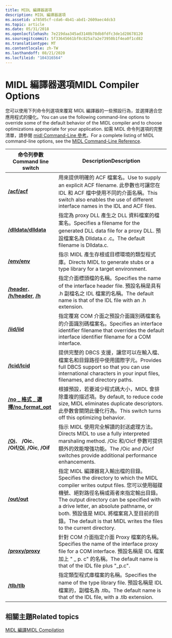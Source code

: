 ```yaml
---
title: MIDL 編譯器選項
description: MIDL 編譯器選項
ms.assetid: a78505cf-cda6-4b41-abd1-2609aec4dcb3
ms.topic: article
ms.date: 05/31/2018
ms.openlocfilehash: 7e219daa345ad3140b78db8fdfc3de1d28678120
ms.sourcegitcommit: 5f33645661bf8c825a7a2e73950b1f4ea0f1cd82
ms.translationtype: MT
ms.contentlocale: zh-TW
ms.lasthandoff: 08/21/2020
ms.locfileid: "104316564"
---
```

# <a name="midl-compiler-options"></a><span data-ttu-id="c7b95-103">MIDL 編譯器選項</span><span class="sxs-lookup"><span data-stu-id="c7b95-103">MIDL Compiler Options</span></span>

<span data-ttu-id="c7b95-104">您可以使用下列命令列選項來覆寫 MIDL 編譯器的一些預設行為，並選擇適合您應用程式的優化。</span><span class="sxs-lookup"><span data-stu-id="c7b95-104">You can use the following command-line options to override some of the default behavior of the MIDL compiler and to choose optimizations appropriate for your application.</span></span> <span data-ttu-id="c7b95-105">如需 MIDL 命令列選項的完整清單，請參閱 [midl Command-Line 參考](/windows/desktop/Midl/midl-command-line-reference)。</span><span class="sxs-lookup"><span data-stu-id="c7b95-105">For a complete listing of MIDL command-line options, see the [MIDL Command-Line Reference](/windows/desktop/Midl/midl-command-line-reference).</span></span>



| <span data-ttu-id="c7b95-106">命令列參數</span><span class="sxs-lookup"><span data-stu-id="c7b95-106">Command line switch</span></span>                                       | <span data-ttu-id="c7b95-107">Description</span><span class="sxs-lookup"><span data-stu-id="c7b95-107">Description</span></span>                                                                                                                                                                                                                                      |
|-----------------------------------------------------------|--------------------------------------------------------------------------------------------------------------------------------------------------------------------------------------------------------------------------------------------------|
| [<span data-ttu-id="c7b95-108">**/acf**</span><span class="sxs-lookup"><span data-stu-id="c7b95-108">**/acf**</span></span>](/windows/desktop/Midl/-acf)<br/>                          | <span data-ttu-id="c7b95-109">用來提供明確的 ACF 檔案名。</span><span class="sxs-lookup"><span data-stu-id="c7b95-109">Use to supply an explicit ACF filename.</span></span> <span data-ttu-id="c7b95-110">此參數也可讓您在 IDL 和 ACF 檔中使用不同的介面名稱。</span><span class="sxs-lookup"><span data-stu-id="c7b95-110">This switch also enables the use of different interface names in the IDL and ACF files.</span></span><br/>                                                                                                       |
| [<span data-ttu-id="c7b95-111">**/dlldata**</span><span class="sxs-lookup"><span data-stu-id="c7b95-111">**/dlldata**</span></span>](/windows/desktop/Midl/-dlldata)<br/>                  | <span data-ttu-id="c7b95-112">指定為 proxy DLL 產生之 DLL 資料檔案的檔案名。</span><span class="sxs-lookup"><span data-stu-id="c7b95-112">Specifies a filename for the generated DLL data file for a proxy DLL.</span></span> <span data-ttu-id="c7b95-113">預設檔案名為 Dlldata.c .c。</span><span class="sxs-lookup"><span data-stu-id="c7b95-113">The default filename is Dlldata.c.</span></span><br/>                                                                                                                              |
| [<span data-ttu-id="c7b95-114">**/env**</span><span class="sxs-lookup"><span data-stu-id="c7b95-114">**/env**</span></span>](/windows/desktop/Midl/-env)<br/>                          | <span data-ttu-id="c7b95-115">指示 MIDL 產生存根或目標環境的類型程式庫。</span><span class="sxs-lookup"><span data-stu-id="c7b95-115">Directs MIDL to generate stubs or a type library for a target environment.</span></span><br/>                                                                                                                                                            |
| <span data-ttu-id="c7b95-116">[**/header**](/windows/desktop/Midl/-header)、 [ **/h**](/windows/desktop/Midl/-h)</span><span class="sxs-lookup"><span data-stu-id="c7b95-116">[**/header**](/windows/desktop/Midl/-header), [**/h**](/windows/desktop/Midl/-h)</span></span><br/> | <span data-ttu-id="c7b95-117">指定介面標頭檔的名稱。</span><span class="sxs-lookup"><span data-stu-id="c7b95-117">Specifies the name of the interface header file.</span></span> <span data-ttu-id="c7b95-118">預設名稱是具有 .h 副檔名之 IDL 檔案的名稱。</span><span class="sxs-lookup"><span data-stu-id="c7b95-118">The default name is that of the IDL file with an .h extension.</span></span><br/>                                                                                                                       |
| [<span data-ttu-id="c7b95-119">**/iid**</span><span class="sxs-lookup"><span data-stu-id="c7b95-119">**/iid**</span></span>](/windows/desktop/Midl/-iid)<br/>                          | <span data-ttu-id="c7b95-120">指定覆寫 COM 介面之預設介面識別碼檔案名的介面識別碼檔案名。</span><span class="sxs-lookup"><span data-stu-id="c7b95-120">Specifies an interface identifier filename that overrides the default interface identifier filename for a COM interface.</span></span><br/>                                                                                                              |
| [<span data-ttu-id="c7b95-121">**/lcid**</span><span class="sxs-lookup"><span data-stu-id="c7b95-121">**/lcid**</span></span>](/windows/desktop/Midl/-lcid)<br/>                        | <span data-ttu-id="c7b95-122">提供完整的 DBCS 支援，讓您可以在輸入檔、檔案名和目錄路徑中使用國際字元。</span><span class="sxs-lookup"><span data-stu-id="c7b95-122">Provides full DBCS support so that you can use international characters in your input files, filenames, and directory paths.</span></span><br/>                                                                                                          |
| [<span data-ttu-id="c7b95-123">**/no \_ 格式 \_ 選擇**</span><span class="sxs-lookup"><span data-stu-id="c7b95-123">**/no\_format\_opt**</span></span>](/windows/desktop/Midl/-no-format-opt)<br/>    | <span data-ttu-id="c7b95-124">根據預設，若要減少程式碼大小，MIDL 會排除重複的描述項。</span><span class="sxs-lookup"><span data-stu-id="c7b95-124">By default, to reduce code size, MIDL eliminates duplicate descriptors.</span></span> <span data-ttu-id="c7b95-125">此參數會關閉此優化行為。</span><span class="sxs-lookup"><span data-stu-id="c7b95-125">This switch turns off this optimizing behavior.</span></span><br/>                                                                                                               |
| <span data-ttu-id="c7b95-126">[**/Oi**](/windows/desktop/Midl/-oi)、 **/Oic**、 **/Oif**</span><span class="sxs-lookup"><span data-stu-id="c7b95-126">[**/Oi**](/windows/desktop/Midl/-oi), **/Oic**, **/Oif**</span></span><br/>        | <span data-ttu-id="c7b95-127">指示 MIDL 使用完全解讀的封送處理方法。</span><span class="sxs-lookup"><span data-stu-id="c7b95-127">Directs MIDL to use a fully interpreted marshaling method.</span></span> <span data-ttu-id="c7b95-128">/Oic 和/Oicf 參數可提供額外的效能增強功能。</span><span class="sxs-lookup"><span data-stu-id="c7b95-128">The /Oic and /Oicf switches provide additional performance enhancements.</span></span><br/>                                                                                                   |
| [<span data-ttu-id="c7b95-129">**/out**</span><span class="sxs-lookup"><span data-stu-id="c7b95-129">**/out**</span></span>](/windows/desktop/Midl/-out)<br/>                          | <span data-ttu-id="c7b95-130">指定 MIDL 編譯器寫入輸出檔的目錄。</span><span class="sxs-lookup"><span data-stu-id="c7b95-130">Specifies the directory to which the MIDL compiler writes output files.</span></span> <span data-ttu-id="c7b95-131">您可以使用磁碟機號、絕對路徑名稱或兩者來指定輸出目錄。</span><span class="sxs-lookup"><span data-stu-id="c7b95-131">The output directory can be specified with a drive letter, an absolute pathname, or both.</span></span> <span data-ttu-id="c7b95-132">預設值是 MIDL 將檔案寫入至目前的目錄。</span><span class="sxs-lookup"><span data-stu-id="c7b95-132">The default is that MIDL writes the files to the current directory.</span></span><br/> |
| [<span data-ttu-id="c7b95-133">**/proxy**</span><span class="sxs-lookup"><span data-stu-id="c7b95-133">**/proxy**</span></span>](/windows/desktop/Midl/-proxy)<br/>                      | <span data-ttu-id="c7b95-134">針對 COM 介面指定介面 Proxy 檔案的名稱。</span><span class="sxs-lookup"><span data-stu-id="c7b95-134">Specifies the name of the interface proxy file for a COM interface.</span></span> <span data-ttu-id="c7b95-135">預設名稱是 IDL 檔案加上 " \_ p. c" 的名稱。</span><span class="sxs-lookup"><span data-stu-id="c7b95-135">The default name is that of the IDL file plus "\_p.c".</span></span><br/>                                                                                                            |
| [<span data-ttu-id="c7b95-136">**/tlb**</span><span class="sxs-lookup"><span data-stu-id="c7b95-136">**/tlb**</span></span>](/windows/desktop/Midl/-tlb)<br/>                          | <span data-ttu-id="c7b95-137">指定類型程式庫檔案的名稱。</span><span class="sxs-lookup"><span data-stu-id="c7b95-137">Specifies the name of the type library file.</span></span> <span data-ttu-id="c7b95-138">預設名稱是 IDL 檔案的，副檔名為 .tlb。</span><span class="sxs-lookup"><span data-stu-id="c7b95-138">The default name is that of the IDL file, with a .tlb extension.</span></span><br/>                                                                                                                         |



 

## <a name="related-topics"></a><span data-ttu-id="c7b95-139">相關主題</span><span class="sxs-lookup"><span data-stu-id="c7b95-139">Related topics</span></span>

<dl> <dt>

[<span data-ttu-id="c7b95-140">MIDL 編譯</span><span class="sxs-lookup"><span data-stu-id="c7b95-140">MIDL Compilation</span></span>](midl-compilation.md)
</dt> </dl>

 

